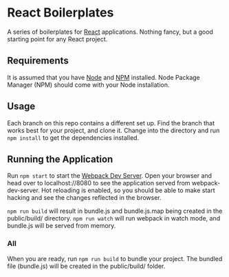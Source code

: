# React Boilerplates
A series of boilerplates for <a href="https://facebook.github.io/react/">React</a> applications.
Nothing fancy, but a good starting point for any React project.

## Requirements
It is assumed that you have <a href="http://nodejs.org/">Node</a> and <a href="https://www.npmjs.com/">NPM</a> installed. Node Package Manager (NPM) should come with your Node installation.

## Usage
Each branch on this repo contains a different set up. Find the branch that works best for your project, and clone it.
Change into the directory and run `npm install` to get the dependencies installed.

## Running the Application

Run `npm start` to start the <a href="https://github.com/webpack/webpack-dev-server">Webpack Dev Server</a>.
Open your browser and head over to localhost://8080 to see the application served from webpack-dev-server.
Hot reloading is enabled, so you should be able to make start hacking and see the changes reflected in the browser.

`npm run build` will result in  bundle.js and bundle.js.map being created in the public/build/ directory.
`npm run watch` will run webpack in watch mode, and bundle.js will be served from memory. 

### All
When you are ready, run `npm run build` to bundle your project. The bundled file (bundle.js) will be created in the public/build/ folder.